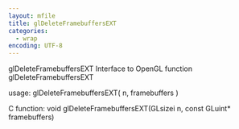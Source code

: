 ```yaml
---
layout: mfile
title: glDeleteFramebuffersEXT
categories:
  - wrap
encoding: UTF-8
---
```


glDeleteFramebuffersEXT  Interface to OpenGL function glDeleteFramebuffersEXT

usage:  glDeleteFramebuffersEXT( n, framebuffers )

C function:  void glDeleteFramebuffersEXT(GLsizei n, const GLuint\* framebuffers)